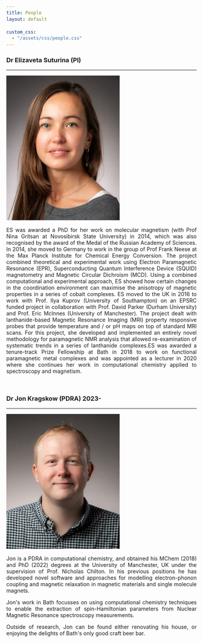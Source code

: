 ```yaml
---
title: People
layout: default

custom_css:
  - "/assets/css/people.css"
---
```


### Dr Elizaveta Suturina (PI)
-----------

<div class="bio" style="text-align: justify; text-justify: inter-word">
  <img src="/assets/images/liza.webp" alt="Elizaveta Suturina" class="headshot" style="width:300px">
  <span>
    <p>
      ES was awarded a PhD for her work on molecular magnetism (with Prof Nina Gritsan at Novosibirsk State University) in 2014, which was also recognised by the award of the Medal of the Russian Academy of Sciences.
In 2014, she moved to Germany to work in the group of Prof Frank Neese at the Max Planck Institute for Chemical Energy Conversion. The project combined theoretical and experimental work using Electron Paramagnetic Resonance (EPR), Superconducting Quantum Interference Device (SQUID) magnetometry and Magnetic Circular Dichroism (MCD). Using a combined computational and experimental approach, ES showed how certain changes in the coordination environment can maximise the anisotropy of magnetic properties in a series of cobalt complexes. ES moved to the UK in 2016 to work with Prof. Ilya Kuprov (University of Southampton) on an EPSRC funded project in collaboration with Prof. David Parker (Durham University) and Prof. Eric McInnes (University of Manchester). The project dealt with lanthanide-based Magnetic Resonance Imaging (MRI) property responsive probes that provide temperature and / or pH maps on top of standard MRI scans. For this project, she developed and implemented an entirely novel methodology for paramagnetic NMR analysis that allowed re-examination of systematic trends in a series of lanthanide complexes.ES was awarded a tenure-track Prize Fellowship at Bath in 2018 to work on functional paramagnetic metal complexes and was appointed as a lecturer in 2020 where she continues her work in computational chemistry applied to spectroscopy and magnetism.
    </p>
  </span>
</div>

<br style="clear: both;">

### Dr Jon Kragskow (PDRA) 2023-
----------

<div class="bio" style="text-align: justify; text-justify: inter-word">
  <img src="/assets/images/jon.jpg" alt="Jon Kragskow" class="headshot" style="width:300px">
  <span>
    <p>
      Jon is a PDRA in computational chemistry, and obtained his MChem (2018) and PhD (2022) degrees at the University of Manchester, UK under the supervision of Prof. Nicholas Chilton. In his previous positions he has developed novel software and approaches for modelling electron-phonon coupling and magnetic relaxation in magnetic materials and single molecule magnets.
    </p>
    <p>
      Jon's work in Bath focusses on using computational chemistry techniques to enable the extraction of spin-Hamiltonian parameters from Nuclear Magnetic Resonance spectroscopy measurements.
    </p>
    <p>Outside of research, Jon can be found either renovating his house, or enjoying the delights of Bath's only good craft beer bar.</p>
  </span>
</div>

<br style="clear: both;">
